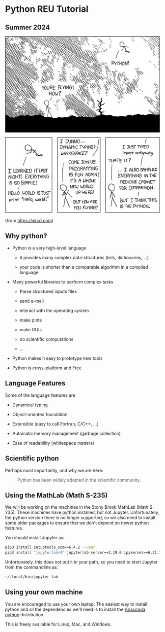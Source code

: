# Python REU Tutorial
## Summer 2024

![xkcd](01-python-basics/python.png)

(from https://xkcd.com)

## Why python?

* Python is a very high-level language

  * it provides many complex data-structures (lists, dictionaries, ...)

  * your code is shorter than a comparable algorithm in a compiled language

* Many powerful libraries to perform complex tasks

  * Parse structured inputs files

  * send e-mail

  * interact with the operating system

  * make plots

  * make GUIs

  * do scientific computations

  * ...

* Python makes it easy to prototype new tools

* Python is cross-platform and Free

## Language Features

Some of the language features are:

* Dynamical typing

* Object-oriented foundation

* Extensible (easy to call Fortran, C/C++, ...)

* Automatic memory management (garbage collection)

* Ease of readability (whitespace matters)


## Scientific python

Perhaps most importantly, and why we are here:

> Python has been widely adopted in the scientific community.


## Using the MathLab (Math S-235)

We will be working on the machines in the Stony Brook MathLab (Math
S-235).  These machines have python installed, but not Jupyter.  Unfortunately,
the python version there is no longer supported, so we also need to install
some older packages to ensure that we don't depend on newer python features.

You should install Jupyter as:

```bash
pip3 install setuptools_scm==6.4.2 --user
pip3 install "jupyterlab<4" jupyterlab-server==2.19.0 ipykernel==6.21.1 --user
```

Unfortunately, this does not put it in your path, so you need to start
Jupyter from the commandline as:

```bash
~/.local/bin/jupyter lab
```

## Using your own machine

You are encouraged to use your own laptop.  The easiest way to install
python and all the dependencies we'll need is to install the [Anaconda
python](https://www.anaconda.com/) distribution.

This is freely available for Linux, Mac, and Windows.
